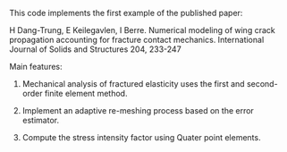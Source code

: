 This code implements the first example of the published paper: 

H Dang-Trung, E Keilegavlen, I Berre. Numerical modeling of wing crack propagation accounting for fracture contact mechanics. International Journal of Solids and Structures 204, 233-247

Main features:

1. Mechanical analysis of fractured elasticity uses the first and second-order finite element method.

2. Implement an adaptive re-meshing process based on the error estimator.

3. Compute the stress intensity factor using Quater point elements.
